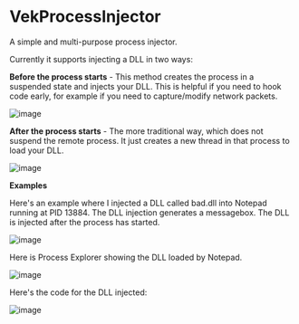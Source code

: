 # VekProcessInjector

A simple and multi-purpose process injector. 

Currently it supports injecting a DLL in two ways:

**Before the process starts** - This method creates the process in a suspended state and injects your DLL. 
This is helpful if you need to hook code early, for example if you need to capture/modify network packets.

![image](https://github.com/vektorprime/VekProcessInjector/assets/9269666/11e30513-e20b-44f2-b8c3-617d8cf209a2)


**After the process starts** - The more traditional way, which does not suspend the remote process. 
It just creates a new thread in that process to load your DLL.

![image](https://github.com/vektorprime/VekProcessInjector/assets/9269666/40314064-2fae-45d5-960f-0babb5f389b4)




**Examples**

Here's an example where I injected a DLL called bad.dll into Notepad running at PID 13884. The DLL injection generates a messagebox. The DLL is injected after the process has started.

![image](https://github.com/vektorprime/VekProcessInjector/assets/9269666/035916c2-fab4-4ed6-bb27-fd54eb9b72e9)

Here is Process Explorer showing the DLL loaded by Notepad.

![image](https://github.com/vektorprime/VekProcessInjector/assets/9269666/96e53e5d-832c-42f5-b351-6c875b16512d)


Here's the code for the DLL injected:

![image](https://github.com/vektorprime/VekProcessInjector/assets/9269666/d6408806-2edb-48ad-9837-fa6e12d7f4d3)
